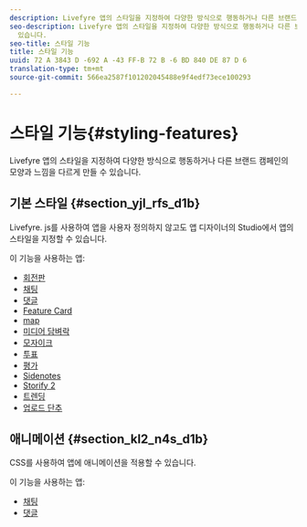 ```yaml
---
description: Livefyre 앱의 스타일을 지정하여 다양한 방식으로 행동하거나 다른 브랜드 캠페인의 모양과 느낌을 다르게 만들 수 있습니다.
seo-description: Livefyre 앱의 스타일을 지정하여 다양한 방식으로 행동하거나 다른 브랜드 캠페인의 모양과 느낌을 다르게 만들 수
  있습니다.
seo-title: 스타일 기능
title: 스타일 기능
uuid: 72 A 3843 D -692 A -43 FF-B 72 B -6 BD 840 DE 87 D 6
translation-type: tm+mt
source-git-commit: 566ea2587f101202045488e9f4edf73ece100293

---
```



# 스타일 기능{#styling-features}

Livefyre 앱의 스타일을 지정하여 다양한 방식으로 행동하거나 다른 브랜드 캠페인의 모양과 느낌을 다르게 만들 수 있습니다.

## 기본 스타일 {#section_yjl_rfs_d1b}

Livefyre. js를 사용하여 앱을 사용자 정의하지 않고도 앱 디자이너의 Studio에서 앱의 스타일을 지정할 수 있습니다.

이 기능을 사용하는 앱:

* [회전판](/help/using/c-about-apps/c-carousel-app/c-carousel-app.md#c_carousel_app)
* [채팅](/help/using/c-about-apps/c-chat-app/c-chat-app.md#c_chat_app)
* [댓글](/help/using/c-about-apps/c-comments/c-comments.md)
* [Feature Card](/help/using/c-about-apps/c-feature-card-app/c-feature-card-app.md#c_feature_card_app)
* [map](/help/using/c-about-apps/c-map-app/c-map-app.md#c_map_app)
* [미디어 담벼락](/help/using/c-about-apps/c-media-wall-app/c-media-wall-app.md#c_media_wall_app)
* [모자이크](/help/using/c-about-apps/c-mosaic-app/c-mosaic-app.md#c_mosaic_app)
* [투표](/help/using/c-about-apps/c-polls-app/c-polls-app.md#c_polls_app)
* [평가](/help/using/c-about-apps/c-reviews-app/c-reviews-app.md#c_reviews_app)
* [Sidenotes](/help/using/c-about-apps/c-sidenotes-app/c-sidenotes-app.md#c_sidenotes_app)
* [Storify 2](/help/using/c-about-apps/c-storify2/c-storify2.md#c_storify2)
* [트렌딩](/help/using/c-about-apps/c-trending-app/c-trending-app.md#c_trending_app)
* [업로드 단추](/help/using/c-about-apps/c-upload-button-app/c-upload-button-app.md#c_upload_button_app)

## 애니메이션 {#section_kl2_n4s_d1b}

CSS를 사용하여 앱에 애니메이션을 적용할 수 있습니다.

이 기능을 사용하는 앱:

* [채팅](/help/using/c-about-apps/c-chat-app/c-chat-app.md#c_chat_app)
* [댓글](/help/using/c-about-apps/c-comments/c-comments.md)

